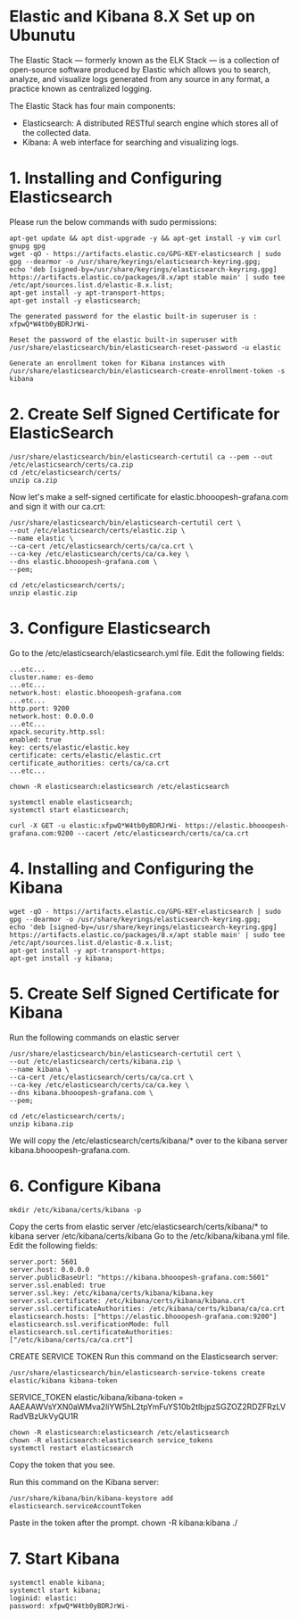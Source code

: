 
# Elastic and Kibana 8.X Set up on Ubunutu

The Elastic Stack — formerly known as the ELK Stack — is a collection of open-source software produced by Elastic which allows you to search, analyze, and visualize logs generated from any source in any format, a practice known as centralized logging. 

The Elastic Stack has four main components:

- Elasticsearch: A distributed RESTful search engine which stores all of the collected data.
- Kibana: A web interface for searching and visualizing logs.


# 1. Installing and Configuring Elasticsearch  

Please run the below commands with sudo permissions:  

    apt-get update && apt dist-upgrade -y && apt-get install -y vim curl gnupg gpg
    wget -qO - https://artifacts.elastic.co/GPG-KEY-elasticsearch | sudo gpg --dearmor -o /usr/share/keyrings/elasticsearch-keyring.gpg;
    echo 'deb [signed-by=/usr/share/keyrings/elasticsearch-keyring.gpg] https://artifacts.elastic.co/packages/8.x/apt stable main' | sudo tee /etc/apt/sources.list.d/elastic-8.x.list;
    apt-get install -y apt-transport-https;
    apt-get install -y elasticsearch;

    The generated password for the elastic built-in superuser is : xfpwQ*W4tb0yBDRJrWi-

    Reset the password of the elastic built-in superuser with
    /usr/share/elasticsearch/bin/elasticsearch-reset-password -u elastic

    Generate an enrollment token for Kibana instances with
    /usr/share/elasticsearch/bin/elasticsearch-create-enrollment-token -s kibana


# 2. Create Self Signed Certificate for ElasticSearch  

    /usr/share/elasticsearch/bin/elasticsearch-certutil ca --pem --out /etc/elasticsearch/certs/ca.zip  
    cd /etc/elasticsearch/certs/
    unzip ca.zip

Now let's make a self-signed certificate for elastic.bhooopesh-grafana.com and sign it with our ca.crt:  

    /usr/share/elasticsearch/bin/elasticsearch-certutil cert \
    --out /etc/elasticsearch/certs/elastic.zip \
    --name elastic \
    --ca-cert /etc/elasticsearch/certs/ca/ca.crt \
    --ca-key /etc/elasticsearch/certs/ca/ca.key \
    --dns elastic.bhooopesh-grafana.com \
    --pem;

    cd /etc/elasticsearch/certs/;
    unzip elastic.zip

# 3. Configure Elasticsearch  

Go to the /etc/elasticsearch/elasticsearch.yml file. Edit the following fields:

    ...etc...
    cluster.name: es-demo
    ...etc...
    network.host: elastic.bhooopesh-grafana.com
    ...etc...
    http.port: 9200
    network.host: 0.0.0.0
    ...etc...
    xpack.security.http.ssl:
    enabled: true
    key: certs/elastic/elastic.key
    certificate: certs/elastic/elastic.crt
    certificate_authorities: certs/ca/ca.crt
    ...etc...

    chown -R elasticsearch:elasticsearch /etc/elasticsearch

    systemctl enable elasticsearch;
    systemctl start elasticsearch;

    curl -X GET -u elastic:xfpwQ*W4tb0yBDRJrWi- https://elastic.bhooopesh-grafana.com:9200 --cacert /etc/elasticsearch/certs/ca/ca.crt

# 4. Installing and Configuring the Kibana   

    wget -qO - https://artifacts.elastic.co/GPG-KEY-elasticsearch | sudo gpg --dearmor -o /usr/share/keyrings/elasticsearch-keyring.gpg;
    echo 'deb [signed-by=/usr/share/keyrings/elasticsearch-keyring.gpg] https://artifacts.elastic.co/packages/8.x/apt stable main' | sudo tee /etc/apt/sources.list.d/elastic-8.x.list;
    apt-get install -y apt-transport-https;
    apt-get install -y kibana;

# 5. Create Self Signed Certificate for Kibana 

Run the following commands on elastic server

    /usr/share/elasticsearch/bin/elasticsearch-certutil cert \
    --out /etc/elasticsearch/certs/kibana.zip \
    --name kibana \
    --ca-cert /etc/elasticsearch/certs/ca/ca.crt \
    --ca-key /etc/elasticsearch/certs/ca/ca.key \
    --dns kibana.bhooopesh-grafana.com \
    --pem;

    cd /etc/elasticsearch/certs/;
    unzip kibana.zip

We will copy the /etc/elasticsearch/certs/kibana/* over to the kibana server kibana.bhooopesh-grafana.com.

# 6. Configure Kibana

    mkdir /etc/kibana/certs/kibana -p

Copy the certs from elastic server /etc/elasticsearch/certs/kibana/* to kibana server /etc/kibana/certs/kibana
Go to the /etc/kibana/kibana.yml file. Edit the following fields:

    server.port: 5601
    server.host: 0.0.0.0
    server.publicBaseUrl: "https://kibana.bhooopesh-grafana.com:5601"
    server.ssl.enabled: true
    server.ssl.key: /etc/kibana/certs/kibana/kibana.key
    server.ssl.certificate: /etc/kibana/certs/kibana/kibana.crt
    server.ssl.certificateAuthorities: /etc/kibana/certs/kibana/ca/ca.crt
    elasticsearch.hosts: ["https://elastic.bhooopesh-grafana.com:9200"]
    elasticsearch.ssl.verificationMode: full
    elasticsearch.ssl.certificateAuthorities: ["/etc/kibana/certs/ca/ca.crt"]

CREATE SERVICE TOKEN
Run this command on the Elasticsearch server:  

    /usr/share/elasticsearch/bin/elasticsearch-service-tokens create elastic/kibana kibana-token 

SERVICE_TOKEN elastic/kibana/kibana-token = AAEAAWVsYXN0aWMva2liYW5hL2tpYmFuYS10b2tlbjpzSGZOZ2RDZFRzLVRadVBzUkVyQU1R

    chown -R elasticsearch:elasticsearch /etc/elasticsearch
    chown -R elasticsearch:elasticsearch service_tokens
    systemctl restart elasticsearch

Copy the token that you see.

Run this command on the Kibana server:  

    /usr/share/kibana/bin/kibana-keystore add elasticsearch.serviceAccountToken

Paste in the token after the prompt.
    chown -R kibana:kibana ./

# 7. Start Kibana

    systemctl enable kibana;
    systemctl start kibana;
    loginid: elastic:
    password: xfpwQ*W4tb0yBDRJrWi-

